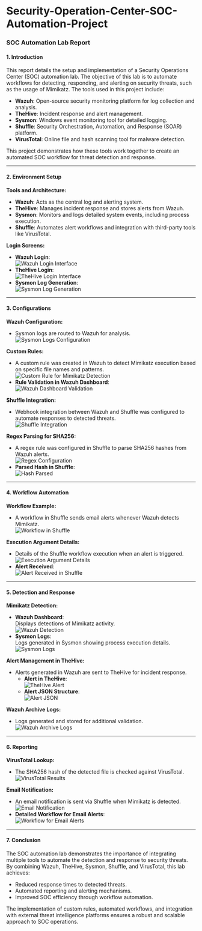 # Security-Operation-Center-SOC-Automation-Project

### SOC Automation Lab Report

#### **1. Introduction**
This report details the setup and implementation of a Security Operations Center (SOC) automation lab. The objective of this lab is to automate workflows for detecting, responding, and alerting on security threats, such as the usage of Mimikatz. The tools used in this project include:

- **Wazuh**: Open-source security monitoring platform for log collection and analysis.
- **TheHive**: Incident response and alert management.
- **Sysmon**: Windows event monitoring tool for detailed logging.
- **Shuffle**: Security Orchestration, Automation, and Response (SOAR) platform.
- **VirusTotal**: Online file and hash scanning tool for malware detection.

This project demonstrates how these tools work together to create an automated SOC workflow for threat detection and response.

---

#### **2. Environment Setup**

**Tools and Architecture:**
- **Wazuh**: Acts as the central log and alerting system.
- **TheHive**: Manages incident response and stores alerts from Wazuh.
- **Sysmon**: Monitors and logs detailed system events, including process execution.
- **Shuffle**: Automates alert workflows and integration with third-party tools like VirusTotal.

**Login Screens:**
- **Wazuh Login**:  
  ![Wazuh Login Interface](placeholder-url-wazuh-login.png)
- **TheHive Login**:  
  ![TheHive Login Interface](placeholder-url-hive-login.png)
- **Sysmon Log Generation**:  
  ![Sysmon Log Generation](placeholder-url-sysmon-mimi-log-generation.png)

---

#### **3. Configurations**

**Wazuh Configuration:**
- Sysmon logs are routed to Wazuh for analysis.  
  ![Sysmon Logs Configuration](placeholder-url-wazuh-agent-sysmon-logs.png)

**Custom Rules:**
- A custom rule was created in Wazuh to detect Mimikatz execution based on specific file names and patterns.  
  ![Custom Rule for Mimikatz Detection](placeholder-url-custom-rule.png)
- **Rule Validation in Wazuh Dashboard**:  
  ![Wazuh Dashboard Validation](placeholder-url-wazuh-dash-mimi-rule-works.png)

**Shuffle Integration:**
- Webhook integration between Wazuh and Shuffle was configured to automate responses to detected threats.  
  ![Shuffle Integration](placeholder-url-wazuh-shuffle-integration.png)

**Regex Parsing for SHA256:**
- A regex rule was configured in Shuffle to parse SHA256 hashes from Wazuh alerts.  
  ![Regex Configuration](placeholder-url-regex-configuration.png)
- **Parsed Hash in Shuffle**:  
  ![Hash Parsed](placeholder-url-hash-parsed.png)

---

#### **4. Workflow Automation**

**Workflow Example:**
- A workflow in Shuffle sends email alerts whenever Wazuh detects Mimikatz.  
  ![Workflow in Shuffle](placeholder-url-workflow.png)

**Execution Argument Details:**
- Details of the Shuffle workflow execution when an alert is triggered.  
  ![Execution Argument Details](placeholder-url-execution-details.png)
- **Alert Received**:  
  ![Alert Received in Shuffle](placeholder-url-shuffle-alert-received-info.png)

---

#### **5. Detection and Response**

**Mimikatz Detection:**
- **Wazuh Dashboard**:  
  Displays detections of Mimikatz activity.  
  ![Wazuh Detection](placeholder-url-wazuh-detection.png)
- **Sysmon Logs**:  
  Logs generated in Sysmon showing process execution details.  
  ![Sysmon Logs](placeholder-url-sysmon-logs.png)

**Alert Management in TheHive:**
- Alerts generated in Wazuh are sent to TheHive for incident response.  
  - **Alert in TheHive**:  
    ![TheHive Alert](placeholder-url-hive-alert.png)
  - **Alert JSON Structure**:  
    ![Alert JSON](placeholder-url-alert-json.png)

**Wazuh Archive Logs:**
- Logs generated and stored for additional validation.  
  ![Wazuh Archive Logs](placeholder-url-wazuh-server-mimi-archives.png)

---

#### **6. Reporting**

**VirusTotal Lookup:**
- The SHA256 hash of the detected file is checked against VirusTotal.  
  ![VirusTotal Results](placeholder-url-virustotal-results.png)

**Email Notification:**
- An email notification is sent via Shuffle when Mimikatz is detected.  
  ![Email Notification](placeholder-url-email-notification.png)
- **Detailed Workflow for Email Alerts**:  
  ![Workflow for Email Alerts](placeholder-url-shuffle-email-dash.png)

---

#### **7. Conclusion**

The SOC automation lab demonstrates the importance of integrating multiple tools to automate the detection and response to security threats. By combining Wazuh, TheHive, Sysmon, Shuffle, and VirusTotal, this lab achieves:
- Reduced response times to detected threats.
- Automated reporting and alerting mechanisms.
- Improved SOC efficiency through workflow automation.

The implementation of custom rules, automated workflows, and integration with external threat intelligence platforms ensures a robust and scalable approach to SOC operations.
